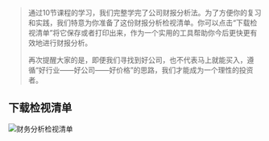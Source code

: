 >   ​		通过10节课程的学习，我们完整学完了公司财报分析法。为了方便你的复习和实践，我们特意为你准备了这份财报分析检视清单。你可以点击“下载检视清单”将它保存或者打印出来，作为一个实用的工具帮助你今后更快更有效地进行财报分析。
>
>   ​		再次提醒大家的是，即便我们寻找到好公司，也不代表马上就能买入，遵循“好行业——好公司——好价格”的思路，我们才能成为一个理性的投资者。

## 下载检视清单

![财务分析检视清单](https://i.loli.net/2021/01/05/wb4pZPrJkEUVyBl.png)